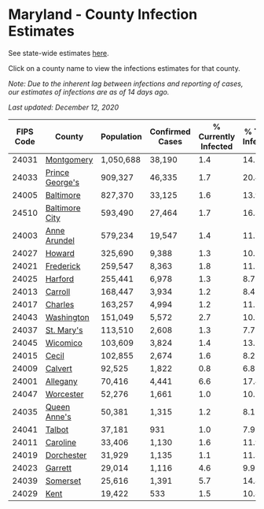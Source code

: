 # Maryland - County Infection Estimates

See state-wide estimates [here](/infections/us-md).

Click on a county name to view the infections estimates for that county.

*Note: Due to the inherent lag between infections and reporting of cases, our estimates of infections are as of 14 days ago.*

*Last updated: December 12, 2020*

|   FIPS Code |                             County |   Population |   Confirmed Cases |   % Currently Infected |   % Total Infected |
|-------------|------------------------------------|--------------|-------------------|------------------------|--------------------|
|       24031 |           [Montgomery](montgomery) |    1,050,688 |            38,190 |                    1.4 |               14.1 |
|       24033 | [Prince George's](prince-george's) |      909,327 |            46,335 |                    1.7 |               20.4 |
|       24005 |             [Baltimore](baltimore) |      827,370 |            33,125 |                    1.6 |               13.9 |
|       24510 |   [Baltimore City](baltimore-city) |      593,490 |            27,464 |                    1.7 |               16.3 |
|       24003 |       [Anne Arundel](anne-arundel) |      579,234 |            19,547 |                    1.4 |               11.7 |
|       24027 |                   [Howard](howard) |      325,690 |             9,388 |                    1.3 |               10.2 |
|       24021 |             [Frederick](frederick) |      259,547 |             8,363 |                    1.8 |               11.5 |
|       24025 |                 [Harford](harford) |      255,441 |             6,978 |                    1.3 |                8.7 |
|       24013 |                 [Carroll](carroll) |      168,447 |             3,934 |                    1.2 |                8.4 |
|       24017 |                 [Charles](charles) |      163,257 |             4,994 |                    1.2 |               11.1 |
|       24043 |           [Washington](washington) |      151,049 |             5,572 |                    2.7 |               10.7 |
|       24037 |           [St. Mary's](st.-mary's) |      113,510 |             2,608 |                    1.3 |                7.7 |
|       24045 |               [Wicomico](wicomico) |      103,609 |             3,824 |                    1.4 |               13.5 |
|       24015 |                     [Cecil](cecil) |      102,855 |             2,674 |                    1.6 |                8.2 |
|       24009 |                 [Calvert](calvert) |       92,525 |             1,822 |                    0.8 |                6.8 |
|       24001 |               [Allegany](allegany) |       70,416 |             4,441 |                    6.6 |               17.4 |
|       24047 |             [Worcester](worcester) |       52,276 |             1,661 |                    1.0 |               10.2 |
|       24035 |       [Queen Anne's](queen-anne's) |       50,381 |             1,315 |                    1.2 |                8.1 |
|       24041 |                   [Talbot](talbot) |       37,181 |               931 |                    1.0 |                7.9 |
|       24011 |               [Caroline](caroline) |       33,406 |             1,130 |                    1.6 |               11.9 |
|       24019 |           [Dorchester](dorchester) |       31,929 |             1,135 |                    1.1 |               11.3 |
|       24023 |                 [Garrett](garrett) |       29,014 |             1,116 |                    4.6 |                9.9 |
|       24039 |               [Somerset](somerset) |       25,616 |             1,391 |                    5.7 |               14.8 |
|       24029 |                       [Kent](kent) |       19,422 |               533 |                    1.5 |               10.8 |